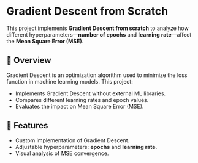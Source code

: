 # Gradient Descent from Scratch

This project implements **Gradient Descent from scratch** to analyze how different hyperparameters—**number of epochs** and **learning rate**—affect the **Mean Square Error (MSE)**.

## 🚀 Overview
Gradient Descent is an optimization algorithm used to minimize the loss function in machine learning models. This project:
- Implements Gradient Descent without external ML libraries.
- Compares different learning rates and epoch values.
- Evaluates the impact on Mean Square Error (MSE).

## 📌 Features
- Custom implementation of Gradient Descent.
- Adjustable hyperparameters: **epochs** and **learning rate**.
- Visual analysis of MSE convergence.
